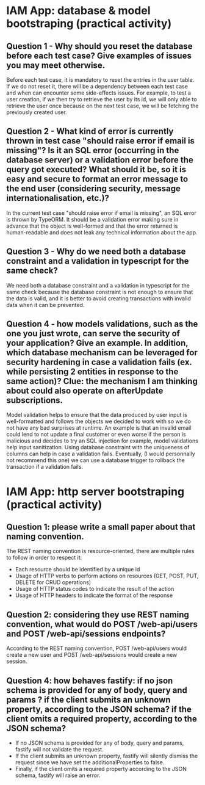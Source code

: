 # IAM App: database & model bootstraping (practical activity)

## Question 1 - Why should you reset the database before each test case? Give examples of issues you may meet otherwise.
Before each test case, it is mandatory to reset the entries in the user table. If we do not reset it, there will be a dependency between each test case and when can encounter some side-effects issues. For example, to test a user creation, if we then try to retrieve the user by its id, we will only able to retrieve the user once because on the next test case, we will be fetching the previously created user.

## Question 2 - What kind of error is currently thrown in test case "should raise error if email is missing"? Is it an SQL error (occurring in the database server) or a validation error before the query got executed? What should it be, so it is easy and secure to format an error message to the end user (considering security, message internationalisation, etc.)?
In the current test case "should raise error if email is missing", an SQL error is thrown by TypeORM. It should be a validation error making sure in advance that the object is well-formed and that the error returned is human-readable and does not leak any technical information about the app.

## Question 3 - Why do we need both a database constraint and a validation in typescript for the same check?
We need both a database constraint and a validation in typescript for the same check because the database constraint is not enough to ensure that the data is valid, and it is better to avoid creating transactions with invalid data when it can be prevented.

## Question 4 - how models validations, such as the one you just wrote, can serve the security of your application? Give an example. In addition, which database mechanism can be leveraged for security hardening in case a validation fails (ex. while persisting 2 entities in response to the same action)? Clue: the mechanism I am thinking about could also operate on afterUpdate subscriptions.
Model validation helps to ensure that the data produced by user input is well-formatted and follows the objects we decided to work with so we do not have any bad surprises at runtime. An example is that an invalid email could lend to not update a final customer or even worse if the person is malicious and decides to try an SQL injection for example, model validations help input sanitization. Using database constraint with the uniqueness of columns can help in case a validation fails. Eventually, (I would personnally not recommend this one) we can use a database trigger to rollback the transaction if a validation fails.  

# IAM App: http server bootstraping (practical activity)

## Question 1: please write a small paper about that naming convention.
The REST naming convention is resource-oriented, there are multiple rules to follow in order to respect it:
- Each resource should be identified by a unique id
- Usage of HTTP verbs to perform actions on resources (GET, POST, PUT, DELETE for CRUD operations)
- Usage of HTTP status codes to indicate the result of the action
- Usage of HTTP headers to indicate the format of the response

## Question 2: considering they use REST naming convention, what would do POST /web-api/users and POST /web-api/sessions endpoints?
According to the REST naming convention, POST /web-api/users would create a new user and POST /web-api/sessions would create a new session.

## Question 4: how behaves fastify: if no json schema is provided for any of body, query and params ? if the client submits an unknown property, according to the JSON schema? if the client omits a required property, according to the JSON schema?
- If no JSON schema is provided for any of body, query and params, fastify will not validate the request. 
- If the client submits an unknown property, fastify will silently dismiss the request since we have set the additionalProperties to false. 
- Finally, if the client omits a required property according to the JSON schema, fastify will raise an error.


